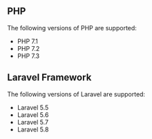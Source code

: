 ## PHP
The following versions of PHP are supported:

- PHP 7.1
- PHP 7.2
- PHP 7.3

## Laravel Framework
The following versions of Laravel are supported:

- Laravel 5.5
- Laravel 5.6
- Laravel 5.7
- Laravel 5.8
